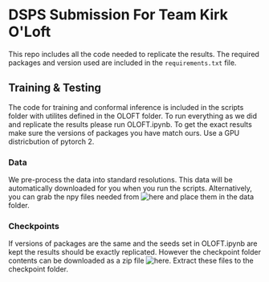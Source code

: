 # DSPS Submission For Team Kirk O'Loft
This repo includes all the code needed to replicate the results. The required packages and version used are included in the `requirements.txt` file.

## Training & Testing
The code for training and conformal inference is included in the scripts folder with utilites defined in the OLOFT folder. To run everything as we did and replicate the results please run OLOFT.ipynb. To get the exact results make sure the versions of packages you have match ours. Use a GPU districbution of pytorch 2.

### Data
We pre-process the data into standard resolutions. This data will be automatically downloaded for you when you run the scripts. Alternatively, you can grab the npy files needed from ![here](https://drive.google.com/drive/folders/1XnKkrRMxCykbFGbu-J0Prab4V8SdfWm2?usp=drive_link) and place them in the data folder.

### Checkpoints
If versions of packages are the same and the seeds set in OLOFT.ipynb are kept the results should be exactly replicated. However the checkpoint folder contents can be downloaded as a zip file ![here](https://drive.google.com/file/d/1onLzn1LgTW80V_KX6AEgWY4J7blnWzho/view?usp=sharing). Extract these files to the checkpoint folder.
